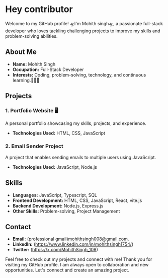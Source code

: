 # Hey contributor

Welcome to my GitHub profile! 🛸I'm Mohith singh🛸, a passionate full-stack developer who loves tackling challenging projects to improve my skills and problem-solving abilities.

## About Me

- **Name:** Mohith Singh
- **Occupation:** Full-Stack Developer
- **Interests:** Coding, problem-solving, technology, and continuous learning.🚀🚀🚀

## Projects

### 1. Portfolio Website 🖥️
A personal portfolio showcasing my skills, projects, and experience.

- **Technologies Used:** HTML, CSS, JavaScript

### 2. Email Sender Project
A project that enables sending emails to multiple users using JavaScript.

- **Technologies Used:** JavaScript, Node.js

## Skills

- **Languages:** JavaScript, Typescript, SQL
- **Frontend Development:** HTML, CSS, JavaScript, React, vite.js
- **Backend Development:** Node.js, Express.js
- **Other Skills:** Problem-solving, Project Management

## Contact

- **Email:** (professional gmail)mohithsingh008@gmail.com.
- **LinkedIn:** (https://www.linkedin.com/in/mohithsingh1754/)
- **Twitter:** (https://x.com/MohithSingh_108)

Feel free to check out my projects and connect with me!
Thank you for visiting my GitHub profile. I am always open to collaboration and new opportunities. Let's connect and create an amazing project.



